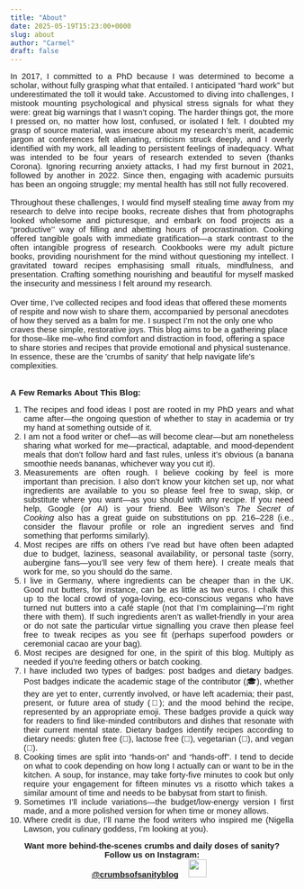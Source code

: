 ```yaml
---
title: "About"
date: 2025-05-19T15:23:00+0000
slug: about
author: "Carmel"
draft: false
---
```


<p class="p1" style="-webkit-text-stroke-color: rgb(0, 0, 0); font-family: Arial; font-feature-settings: normal; font-kerning: auto; font-optical-sizing: auto; font-size-adjust: none; font-size: 14.7px; font-stretch: normal; font-variant-alternates: normal; font-variant-east-asian: normal; font-variant-emoji: normal; font-variant-numeric: normal; font-variant-position: normal; font-variation-settings: normal; line-height: normal; margin: 0px; text-align: justify;"><span class="s1" style="font-kerning: none;">In 2017, I committed to a PhD because I was determined to become a scholar, without fully grasping what that entailed. I anticipated “hard work” but underestimated the toll it would take. Accustomed to diving into challenges, I mistook mounting psychological and physical stress signals for what they were: great big warnings that I wasn’t coping. The harder things got, the more I pressed on, no matter how lost, confused, or isolated I felt. I doubted my grasp of source material, was insecure about my research’s merit, academic jargon at conferences felt alienating, criticism struck deeply, and I overly identified with my work, all leading to persistent feelings of inadequacy. What was intended to be four years of research extended to seven (thanks Corona). Ignoring recurring anxiety attacks, I had my first burnout in 2021, followed by another in 2022. Since then, engaging with academic pursuits has been an ongoing struggle; my mental health has still not fully recovered.</span></p><p class="p1" style="-webkit-text-stroke-color: rgb(0, 0, 0); font-family: Arial; font-feature-settings: normal; font-kerning: auto; font-optical-sizing: auto; font-size-adjust: none; font-size: 14.7px; font-stretch: normal; font-variant-alternates: normal; font-variant-east-asian: normal; font-variant-emoji: normal; font-variant-numeric: normal; font-variant-position: normal; font-variation-settings: normal; line-height: normal; margin: 0px; text-align: justify;"><span class="s1" style="font-kerning: none;"><br /></span></p><p class="p1" style="-webkit-text-stroke-color: rgb(0, 0, 0); font-family: Arial; font-feature-settings: normal; font-kerning: auto; font-optical-sizing: auto; font-size-adjust: none; font-size: 14.7px; font-stretch: normal; font-variant-alternates: normal; font-variant-east-asian: normal; font-variant-emoji: normal; font-variant-numeric: normal; font-variant-position: normal; font-variation-settings: normal; line-height: normal; margin: 0px; text-align: justify;"><span class="s1" style="font-kerning: none;">Throughout these challenges, I would find myself stealing time away from my research to delve into recipe books, recreate dishes that from photographs looked wholesome and picturesque, and embark on food projects as a “productive’’ way of filling and abetting hours of procrastination. Cooking offered tangible goals with immediate gratification—a stark contrast to the often intangible progress of research. Cookbooks were my adult picture books, providing nourishment for the mind without questioning my intellect. I gravitated toward recipes emphasising small rituals, mindfulness, and presentation. Crafting something nourishing and beautiful for myself masked the insecurity and messiness I felt around my research. </span></p><p class="p2" style="-webkit-text-stroke-color: rgb(0, 0, 0); font-feature-settings: normal; font-kerning: auto; font-optical-sizing: auto; font-size-adjust: none; font-size: 14.7px; font-stretch: normal; font-variant-alternates: normal; font-variant-east-asian: normal; font-variant-emoji: normal; font-variant-numeric: normal; font-variant-position: normal; font-variation-settings: normal; line-height: normal; margin: 0px; min-height: 18px; text-align: justify;"><span class="s1" style="font-kerning: none;"></span><br /></p><p class="p1" style="-webkit-text-stroke-color: rgb(0, 0, 0); font-family: Arial; font-feature-settings: normal; font-kerning: auto; font-optical-sizing: auto; font-size-adjust: none; font-size: 14.7px; font-stretch: normal; font-variant-alternates: normal; font-variant-east-asian: normal; font-variant-emoji: normal; font-variant-numeric: normal; font-variant-position: normal; font-variation-settings: normal; line-height: normal; margin: 0px;"><span class="s1" style="font-kerning: none;">Over time, I’ve collected recipes and food ideas that offered these moments of respite and now wish to share them, accompanied by personal anecdotes of how they served as a balm for me. I suspect I’m not the only one who craves these simple, restorative joys. This blog aims to be a gathering place for those–like me–who find comfort and distraction in food, offering a space to share stories and recipes that provide emotional and physical sustenance. In essence, these are the 'crumbs of sanity' that help navigate life's complexities.</span></p><p class="p1" style="-webkit-text-stroke-color: rgb(0, 0, 0); font-family: Arial; font-feature-settings: normal; font-kerning: auto; font-optical-sizing: auto; font-size-adjust: none; font-size: 14.7px; font-stretch: normal; font-variant-alternates: normal; font-variant-east-asian: normal; font-variant-emoji: normal; font-variant-numeric: normal; font-variant-position: normal; font-variation-settings: normal; line-height: normal; margin: 0px; text-align: justify;"><span class="s1" style="font-kerning: none;"><br /></span></p><p class="p1" style="-webkit-text-stroke-color: rgb(0, 0, 0); font-family: Arial; font-feature-settings: normal; font-kerning: auto; font-optical-sizing: auto; font-size-adjust: none; font-size: 14.7px; font-stretch: normal; font-variant-alternates: normal; font-variant-east-asian: normal; font-variant-emoji: normal; font-variant-numeric: normal; font-variant-position: normal; font-variation-settings: normal; line-height: normal; margin: 0px; text-align: justify;"><span class="s1" style="font-kerning: none;"><br /></span></p><p class="p1" style="-webkit-text-stroke-color: rgb(0, 0, 0); font-family: Arial; font-feature-settings: normal; font-kerning: auto; font-optical-sizing: auto; font-size-adjust: none; font-size: 14.7px; font-stretch: normal; font-variant-alternates: normal; font-variant-east-asian: normal; font-variant-emoji: normal; font-variant-numeric: normal; font-variant-position: normal; font-variation-settings: normal; line-height: normal; margin: 0px;"><span class="s1" style="font-kerning: none;"><b>A Few Remarks About This Blog:</b></span></p><ol class="ol1"><li class="li3" style="-webkit-text-stroke: rgb(0, 0, 0); font-family: Arial; font-feature-settings: normal; font-kerning: auto; font-optical-sizing: auto; font-size-adjust: none; font-size: 14.7px; font-stretch: normal; font-variant-alternates: normal; font-variant-east-asian: normal; font-variant-emoji: normal; font-variant-numeric: normal; font-variant-position: normal; font-variation-settings: normal; line-height: normal; margin: 0px; text-align: justify;"><span class="s1" style="font-kerning: none;">The recipes and food ideas I post are rooted in my PhD years and what came after—the ongoing question of whether to stay in academia or try my hand at something outside of it.</span></li><li class="li3" style="-webkit-text-stroke: rgb(0, 0, 0); font-family: Arial; font-feature-settings: normal; font-kerning: auto; font-optical-sizing: auto; font-size-adjust: none; font-size: 14.7px; font-stretch: normal; font-variant-alternates: normal; font-variant-east-asian: normal; font-variant-emoji: normal; font-variant-numeric: normal; font-variant-position: normal; font-variation-settings: normal; line-height: normal; margin: 0px; text-align: justify;"><span class="s1" style="font-kerning: none;">I am not a food writer or chef—as will become clear—but am nonetheless sharing what worked for me—practical, adaptable, and mood-dependent meals that don’t follow hard and fast rules, unless it’s obvious (a banana smoothie needs bananas, whichever way you cut it).</span></li><li class="li3" style="-webkit-text-stroke: rgb(0, 0, 0); font-family: Arial; font-feature-settings: normal; font-kerning: auto; font-optical-sizing: auto; font-size-adjust: none; font-size: 14.7px; font-stretch: normal; font-variant-alternates: normal; font-variant-east-asian: normal; font-variant-emoji: normal; font-variant-numeric: normal; font-variant-position: normal; font-variation-settings: normal; line-height: normal; margin: 0px; text-align: justify;"><span class="s1" style="font-kerning: none;">Measurements are often rough. I believe cooking by feel is more important than precision. I also don’t know your kitchen set up, nor what ingredients are available to you so please feel free to swap, skip, or substitute where you want—as you should with any recipe. If you need help, Google (or AI) is your friend. Bee Wilson’s <i>The Secret of Cooking </i>also has a great guide on substitutions on pp. 216–228 (i.e., consider the flavour profile or role an ingredient serves and find something that performs similarly).</span></li><li class="li3" style="-webkit-text-stroke: rgb(0, 0, 0); font-family: Arial; font-feature-settings: normal; font-kerning: auto; font-optical-sizing: auto; font-size-adjust: none; font-size: 14.7px; font-stretch: normal; font-variant-alternates: normal; font-variant-east-asian: normal; font-variant-emoji: normal; font-variant-numeric: normal; font-variant-position: normal; font-variation-settings: normal; line-height: normal; margin: 0px; text-align: justify;"><span class="s1" style="font-kerning: none;">Most recipes are riffs on others I’ve read but have often been adapted due to budget, laziness, seasonal availability, or personal taste (sorry, aubergine fans—you’ll see very few of them here). I create meals that work for me, so you should do the same. </span></li><li class="li3" style="-webkit-text-stroke: rgb(0, 0, 0); font-family: Arial; font-feature-settings: normal; font-kerning: auto; font-optical-sizing: auto; font-size-adjust: none; font-size: 14.7px; font-stretch: normal; font-variant-alternates: normal; font-variant-east-asian: normal; font-variant-emoji: normal; font-variant-numeric: normal; font-variant-position: normal; font-variation-settings: normal; line-height: normal; margin: 0px; text-align: justify;"><span class="s1" style="font-kerning: none;">I live in Germany, where ingredients can be cheaper than in the UK. Good nut butters, for instance, can be as little as two euros. I chalk this up to the local crowd of yoga-loving, eco-conscious vegans who have turned nut butters into a café staple (not that I’m complaining—I’m right there with them). If such ingredients aren’t as wallet-friendly in your area or do not sate the particular virtue signalling you crave then please feel free to tweak recipes as you see fit (perhaps superfood powders or ceremonial cacao are your bag).</span></li><li class="li3" style="-webkit-text-stroke: rgb(0, 0, 0); font-family: Arial; font-feature-settings: normal; font-kerning: auto; font-optical-sizing: auto; font-size-adjust: none; font-size: 14.7px; font-stretch: normal; font-variant-alternates: normal; font-variant-east-asian: normal; font-variant-emoji: normal; font-variant-numeric: normal; font-variant-position: normal; font-variation-settings: normal; line-height: normal; margin: 0px; text-align: justify;"><span class="s1" style="font-kerning: none;">Most recipes are designed for one, in the spirit of this blog. Multiply as needed if you're feeding others or batch cooking.</span></li><li class="li3" style="-webkit-text-stroke: rgb(0, 0, 0); font-family: Arial; font-feature-settings: normal; font-kerning: auto; font-optical-sizing: auto; font-size-adjust: none; font-size: 14.7px; font-stretch: normal; font-variant-alternates: normal; font-variant-east-asian: normal; font-variant-emoji: normal; font-variant-numeric: normal; font-variant-position: normal; font-variation-settings: normal; line-height: normal; margin: 0px; text-align: justify;"><span class="s1" style="font-kerning: none;">I have included two types of badges: post badges and dietary badges. Post badges indicate the academic stage of the contributor (🎓), whether they are yet to enter, currently involved, or have left academia; their past, present, or future area of study (📘); and the mood behind the recipe, represented by an appropriate emoji. These badges provide a quick way for readers to find like-minded contributors and dishes that resonate with their current mental state. Dietary badges identify recipes according to dietary needs: gluten free (🥖), lactose free (🥛), vegetarian (🥕), and vegan (🌱).</span></li><li class="li3" style="-webkit-text-stroke: rgb(0, 0, 0); font-family: Arial; font-feature-settings: normal; font-kerning: auto; font-optical-sizing: auto; font-size-adjust: none; font-size: 14.7px; font-stretch: normal; font-variant-alternates: normal; font-variant-east-asian: normal; font-variant-emoji: normal; font-variant-numeric: normal; font-variant-position: normal; font-variation-settings: normal; line-height: normal; margin: 0px; text-align: justify;"><span class="s1" style="font-kerning: none;">Cooking times are split into “hands-on” and “hands-off”. I tend to decide on what to cook depending on how long I actually can or want to be in the kitchen. A soup, for instance, may take forty-five minutes to cook but only require your engagement for fifteen minutes vs a risotto which takes a similar amount of time and needs to be babysat from start to finish. </span></li><li class="li3" style="-webkit-text-stroke: rgb(0, 0, 0); font-family: Arial; font-feature-settings: normal; font-kerning: auto; font-optical-sizing: auto; font-size-adjust: none; font-size: 14.7px; font-stretch: normal; font-variant-alternates: normal; font-variant-east-asian: normal; font-variant-emoji: normal; font-variant-numeric: normal; font-variant-position: normal; font-variation-settings: normal; line-height: normal; margin: 0px; text-align: justify;"><span class="s1" style="font-kerning: none;">Sometimes I’ll include variations—the budget/low-energy version I first made, and a more polished version for when time or money allows.</span></li><li class="li3" style="-webkit-text-stroke: rgb(0, 0, 0); font-family: Arial; font-feature-settings: normal; font-kerning: auto; font-optical-sizing: auto; font-size-adjust: none; font-size: 14.7px; font-stretch: normal; font-variant-alternates: normal; font-variant-east-asian: normal; font-variant-emoji: normal; font-variant-numeric: normal; font-variant-position: normal; font-variation-settings: normal; line-height: normal; margin: 0px; text-align: justify;"><span class="s1" style="font-kerning: none;">Where credit is due, I’ll name the food writers who inspired me (Nigella Lawson, you culinary goddess, I’m looking at you).</span></li></ol><div style="text-align: justify;"><div style="text-align: center;"><span style="font-family: Arial; font-size: 14.7px;"><b>Want more behind-the-scenes crumbs and daily doses of sanity? Follow us on Instagram:</b></span></div><div style="text-align: center;"><b><span style="font-family: Arial; font-size: 14.7px;"> </span><a href="http://instagram.com/crumbsofsanityblog/" style="font-family: Arial; font-size: 14.7px;" target="_blank">@crumbsofsanityblog</a><span style="font-family: Arial; font-size: 14.7px;"> </span><a href="https://instagram.com/crumbsofsanityblog" style="font-family: Arial; margin-left: 1em; margin-right: 1em;" target="_blank"><img border="0" data-original-height="2048" data-original-width="2048" height="32" src="https://upload.wikimedia.org/wikipedia/commons/a/a5/Instagram_icon.png" width="32" /></a></b></div></div>